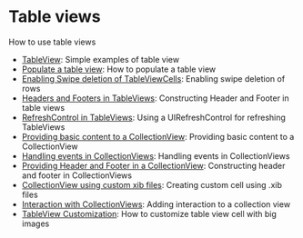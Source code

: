 # Table views
How to use table views

- [TableView](#): Simple examples of table view
- [Populate a table view](#): How to populate a table view
- [Enabling Swipe deletion of TableViewCells](#): Enabling swipe deletion of rows
- [Headers and Footers in TableViews](#): Constructing Header and Footer in table views
- [RefreshControl in TableViews](#): Using a UIRefreshControl for refreshing TableViews
- [Providing basic content to a CollectionView](#): Providing basic content to a CollectionView
- [Handling events in CollectionViews](#): Handling events in CollectionViews
- [Providing Header and Footer in a CollectionView](#): Constructing header and footer in CollectionViews
- [CollectionView using custom xib files](#): Creating custom cell using .xib files
- [Interaction with CollectionViews](#): Adding interaction to a collection view
- [TableView Customization](#): How to customize table view cell with big images


